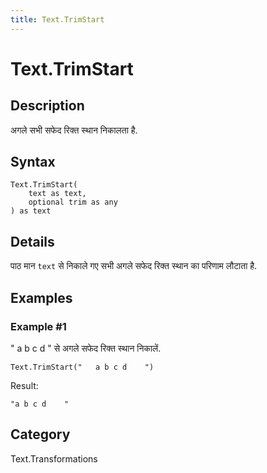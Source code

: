 ```yaml
---
title: Text.TrimStart
---
```


# Text.TrimStart


## Description

अगले सभी सफेद रिक्त स्थान निकालता है.


## Syntax

```powerquery
Text.TrimStart(
    text as text,
    optional trim as any
) as text
```


## Details

पाठ मान <code>text</code> से निकाले गए सभी अगले सफेद रिक्त स्थान का परिणाम लौटाता है.


## Examples

### Example #1 
&#34;     a b c d    &#34; से अगले सफेद रिक्त स्थान निकालें.
```powerquery
Text.TrimStart("   a b c d    ")
```

Result: 
```powerquery
"a b c d    "
```




## Category
Text.Transformations
